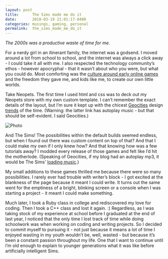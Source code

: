 ```yaml
---
layout: post
title:      The Sims made me do it
date:       2018-03-19 21:01:17-0400
categories: musings, gaming, personal
permalink:  the_sims_made_me_do_it
---
```


*The 2000s was a productive waste of time for me.*

For a nerdy girl in an itinerant family, the internet was a godsend. I moved around a lot from school to school, and the internet was always a click away - I could take it all with me. I also respected the technology community’s ethos - however apocryphal - that it wasn’t about who you were, but what you could do. Most comforting was the [culture around early online games](https://www.rollingstone.com/glixel/features/neopets-a-look-into-early-2000s-girl-culture-w509885) and the freedom they gave me, and kids like me, to create our own little worlds.

Take Neopets. The first time I used html and css was to deck out my Neopets store with my own custom template. I can’t remember the exact details of the layout, but I’m sure it kept up with the chicest [Geocities](http://https://gizmodo.com/5983574/remember-the-hilarious-horror-of-geocities-with-this-website) design [trends](http://http://www.cameronsworld.net/) of the time. (Warning: the latter link has autoplay music - but that should be self-evident. I said Geocities.)

![Photo](http://contemporary-home-computing.org/still-there/geocities/geo1996.png)

And The Sims! The possibilities within the default builds seemed endless, but when I found out there was custom content on top of that? And that I could make my own if I only knew how? And that knowing how was a few tutorials away? I modded every release of those games and felt like I’d hit the motherlode. (Speaking of Geocities, if my blog had an autoplay mp3, it would be The Sims' [loading music](https://www.youtube.com/watch?v=LvDS6hRzN8k).)

My small additions to these games thrilled me because there were so many possibilities. I rarely ever had trouble with writer’s block - I got excited at the blankness of the page because it meant I could write. It turns out the same went for the emptiness of a bright, blinking screen or a console when I was starting a project - it meant I could make something.

Much later, I took a Ruby class in college and rediscovered my love for coding. Then I took a C++ class and lost it again. :) Regardless, as I was taking stock of my experience at school before I graduated at the end of last year, I noticed that the only time I lost track of time while doing schoolwork was when working on coding and writing projects. So I decided to commit myself to pursuing it - not just because it means a lot of time I enjoyed wasting in my youth wouldn’t be, well, wasted - but because it’s been a constant passion throughout my life. One that I want to continue until I’m old enough to explain to younger generations what it was like before artificially intelligent Sims.
